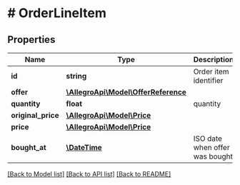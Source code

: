 # # OrderLineItem

## Properties

Name | Type | Description | Notes
------------ | ------------- | ------------- | -------------
**id** | **string** | Order item identifier |
**offer** | [**\AllegroApi\Model\OfferReference**](OfferReference.md) |  |
**quantity** | **float** | quantity |
**original_price** | [**\AllegroApi\Model\Price**](Price.md) |  | [optional]
**price** | [**\AllegroApi\Model\Price**](Price.md) |  |
**bought_at** | [**\DateTime**](\DateTime.md) | ISO date when offer was bought | [optional]

[[Back to Model list]](../../README.md#models) [[Back to API list]](../../README.md#endpoints) [[Back to README]](../../README.md)
